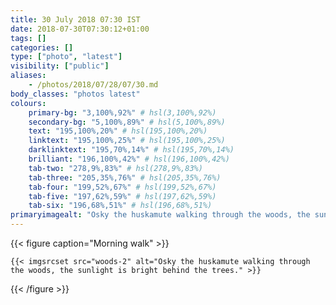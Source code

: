 ```yaml
---
title: 30 July 2018 07:30 IST
date: 2018-07-30T07:30:12+01:00
tags: []
categories: []
type: ["photo", "latest"]
visibility: ["public"]
aliases:
    - /photos/2018/07/28/07/30.md
body_classes: "photos latest"
colours:
    primary-bg: "3,100%,92%" # hsl(3,100%,92%)
    secondary-bg: "5,100%,89%" # hsl(5,100%,89%)
    text: "195,100%,20%" # hsl(195,100%,20%)
    linktext: "195,100%,25%" # hsl(195,100%,25%)
    darklinktext: "195,70%,14%" # hsl(195,70%,14%)
    brilliant: "196,100%,42%" # hsl(196,100%,42%)
    tab-two: "278,9%,83%" # hsl(278,9%,83%)
    tab-three: "205,35%,76%" # hsl(205,35%,76%)
    tab-four: "199,52%,67%" # hsl(199,52%,67%)
    tab-five: "197,62%,59%" # hsl(197,62%,59%)
    tab-six: "196,68%,51%" # hsl(196,68%,51%)
primaryimagealt: "Osky the huskamute walking through the woods, the sunlight is bright behind the trees."
---
```


{{< figure caption="Morning walk" >}}

    {{< imgsrcset src="woods-2" alt="Osky the huskamute walking through the woods, the sunlight is bright behind the trees." >}}

{{< /figure >}}
